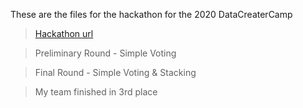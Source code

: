 These are the files for the hackathon for the 2020 DataCreaterCamp 

> [Hackathon url](https://www.skku.edu/skku/campus/skk_comm/popup_notice.do?mode=view&articleNo=85497)

> Preliminary Round - Simple Voting 

> Final Round - Simple Voting  & Stacking 

> My team finished in 3rd place 
